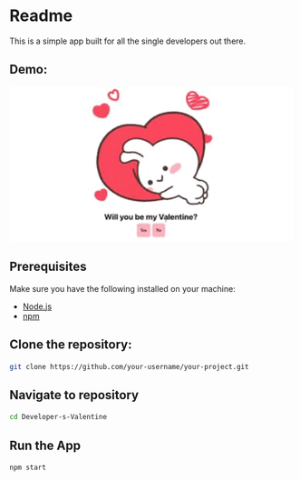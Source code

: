 # Readme

This is a simple app built for all the single developers out there. 

## Demo:
<img src="demo.gif" width="500" >

## Prerequisites

Make sure you have the following installed on your machine:

- [Node.js](https://nodejs.org/)
- [npm](https://www.npmjs.com/)

## Clone the repository:
   ```bash
   git clone https://github.com/your-username/your-project.git
   ```

## Navigate to repository

   ```bash
   cd Developer-s-Valentine
   ```

## Run the App

   ```bash
   npm start
   ```

